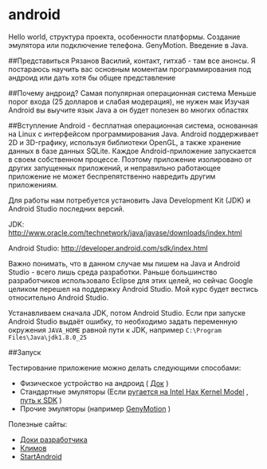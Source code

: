 # android

Hello world, структура проекта, особенности платформы. Создание эмулятора или подключение телефона. GenyMotion. Введение в Java.

##Представиться
Рязанов Василий, контакт, гитхаб - там все анонсы. Я постараюсь научить вас основным моментам программирования под андроид или дать хотя бы общее представление

##Почему андроид?
Самая популярная операционная система
Меньше порог входа (25 долларов и слабая модерация), не нужен мак
Изучая Android вы выучите язык Java а он будет полезен во многих областях

##Вступление
Android - бесплатная операционная система, основанная на Linux с интерфейсом программирования Java.
Android поддерживает 2D и 3D-графику, используя библиотеки OpenGL, а также хранение данных в базе данных SQLite.
Каждое Android-приложение запускается в своем собственном процессе. Поэтому приложение изолировано от других запущенных приложений, и неправильно работающее приложение не может беспрепятственно навредить другим приложениям.

Для работы нам потребуется установить Java Development Kit (JDK) и Android Studio последних версий.

JDK: http://www.oracle.com/technetwork/java/javase/downloads/index.html

Android Studio: http://developer.android.com/sdk/index.html

Важно понимать, что в данном случае мы пишем на Java и Android Studio - всего лишь среда разработки. Раньше большинство разработчиков использовало Eclipse для этих целей, но сейчас Google целиком перешел на поддержку Android Studio. 
Мой курс будет вестись относительно Android Studio.

Устанавливаем сначала JDK, потом Android Studio. Если при запуске Android Studio выдаёт ошибку, то необходимо задать переменную окружения `JAVA_HOME` равной пути к JDK, например `C:\Program Files\Java\jdk1.8.0_25`

##Запуск

Тестирование приложение можно делать следующими способами:
  * Физическое устройство на андроид ( [Док](http://developer.android.com/tools/device.html) )
  * Стандартные эмуляторы (Если [ругается на Intel Hax Kernel Model](http://stackoverflow.com/questions/26355645/error-in-launching-avd) , [путь к SDK](http://stackoverflow.com/questions/16581752/android-studio-how-to-change-android-sdk-path) )
  * Прочие эмуляторы (например [GenyMotion](https://www.genymotion.com) )

Полезные сайты:
 * [Доки разработчика](http://developer.android.com)
 * [Климов](http://developer.alexanderklimov.ru/android/)
 * [StartAndroid](http://startandroid.ru/ru/)
